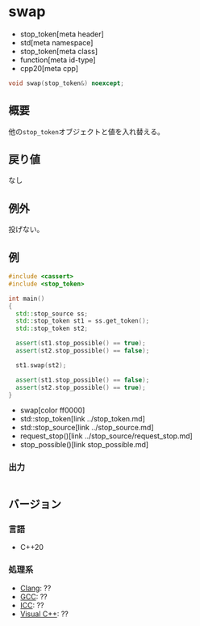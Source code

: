 # swap
* stop_token[meta header]
* std[meta namespace]
* stop_token[meta class]
* function[meta id-type]
* cpp20[meta cpp]

```cpp
void swap(stop_token&) noexcept;
```

## 概要
他の`stop_token`オブジェクトと値を入れ替える。


## 戻り値
なし

## 例外
投げない。

## 例
```cpp example
#include <cassert>
#include <stop_token>

int main()
{
  std::stop_source ss;
  std::stop_token st1 = ss.get_token();
  std::stop_token st2;

  assert(st1.stop_possible() == true);
  assert(st2.stop_possible() == false);

  st1.swap(st2);

  assert(st1.stop_possible() == false);
  assert(st2.stop_possible() == true);
}
```
* swap[color ff0000]
* std::stop_token[link ../stop_token.md]
* std::stop_source[link ../stop_source.md]
* request_stop()[link ../stop_source/request_stop.md]
* stop_possible()[link stop_possible.md]

### 出力
```
```

## バージョン
### 言語
- C++20

### 処理系
- [Clang](/implementation.md#clang): ??
- [GCC](/implementation.md#gcc): ??
- [ICC](/implementation.md#icc): ??
- [Visual C++](/implementation.md#visual_cpp): ??

